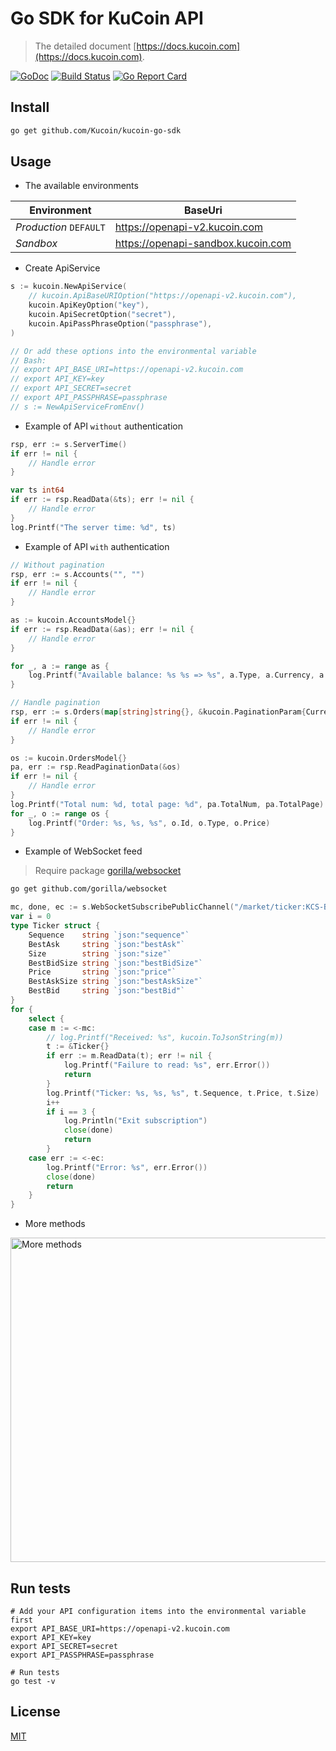 # Go SDK for KuCoin API
> The detailed document [https://docs.kucoin.com](https://docs.kucoin.com).

[![GoDoc](https://godoc.org/github.com/Kucoin/kucoin-go-sdk?status.svg)](https://godoc.org/github.com/Kucoin/kucoin-go-sdk)
[![Build Status](https://travis-ci.org/Kucoin/kucoin-go-sdk.svg?branch=master)](https://travis-ci.org/Kucoin/kucoin-go-sdk)
[![Go Report Card](https://goreportcard.com/badge/github.com/Kucoin/kucoin-go-sdk)](https://goreportcard.com/report/github.com/Kucoin/kucoin-go-sdk)

## Install

```bash
go get github.com/Kucoin/kucoin-go-sdk
```

## Usage

- The available environments

| Environment | BaseUri |
| -------- | -------- |
| *Production* `DEFAULT` | https://openapi-v2.kucoin.com |
| *Sandbox* | https://openapi-sandbox.kucoin.com |

- Create ApiService

```go
s := kucoin.NewApiService( 
	// kucoin.ApiBaseURIOption("https://openapi-v2.kucoin.com"), 
	kucoin.ApiKeyOption("key"),
	kucoin.ApiSecretOption("secret"),
	kucoin.ApiPassPhraseOption("passphrase"),
)

// Or add these options into the environmental variable
// Bash: 
// export API_BASE_URI=https://openapi-v2.kucoin.com
// export API_KEY=key
// export API_SECRET=secret
// export API_PASSPHRASE=passphrase
// s := NewApiServiceFromEnv()
```

- Example of API `without` authentication

```go
rsp, err := s.ServerTime()
if err != nil {
    // Handle error
}

var ts int64
if err := rsp.ReadData(&ts); err != nil {
    // Handle error
}
log.Printf("The server time: %d", ts)
```

- Example of API `with` authentication

```go
// Without pagination
rsp, err := s.Accounts("", "")
if err != nil {
    // Handle error
}

as := kucoin.AccountsModel{}
if err := rsp.ReadData(&as); err != nil {
    // Handle error
}

for _, a := range as {
    log.Printf("Available balance: %s %s => %s", a.Type, a.Currency, a.Available)
}
```

```go
// Handle pagination
rsp, err := s.Orders(map[string]string{}, &kucoin.PaginationParam{CurrentPage: 1, PageSize: 10})
if err != nil {
    // Handle error
}

os := kucoin.OrdersModel{}
pa, err := rsp.ReadPaginationData(&os)
if err != nil {
    // Handle error
}
log.Printf("Total num: %d, total page: %d", pa.TotalNum, pa.TotalPage)
for _, o := range os {
    log.Printf("Order: %s, %s, %s", o.Id, o.Type, o.Price)
}
```

- Example of WebSocket feed
> Require package [gorilla/websocket](https://github.com/gorilla/websocket)

```bash
go get github.com/gorilla/websocket
```

```go
mc, done, ec := s.WebSocketSubscribePublicChannel("/market/ticker:KCS-BTC", true)
var i = 0
type Ticker struct {
    Sequence    string `json:"sequence"`
    BestAsk     string `json:"bestAsk"`
    Size        string `json:"size"`
    BestBidSize string `json:"bestBidSize"`
    Price       string `json:"price"`
    BestAskSize string `json:"bestAskSize"`
    BestBid     string `json:"bestBid"`
}
for {
    select {
    case m := <-mc:
        // log.Printf("Received: %s", kucoin.ToJsonString(m))
        t := &Ticker{}
        if err := m.ReadData(t); err != nil {
            log.Printf("Failure to read: %s", err.Error())
            return
        }
        log.Printf("Ticker: %s, %s, %s", t.Sequence, t.Price, t.Size)
        i++
        if i == 3 {
            log.Println("Exit subscription")
            close(done)
            return
        }
    case err := <-ec:
        log.Printf("Error: %s", err.Error())
        close(done)
        return
    }
}
```

- More methods

<img width="519" alt="More methods" src="https://user-images.githubusercontent.com/7278743/51752315-2bc4c100-20f2-11e9-831d-b517e88788f5.png">

## Run tests

```shell
# Add your API configuration items into the environmental variable first
export API_BASE_URI=https://openapi-v2.kucoin.com
export API_KEY=key
export API_SECRET=secret
export API_PASSPHRASE=passphrase

# Run tests
go test -v
```

## License

[MIT](LICENSE)
